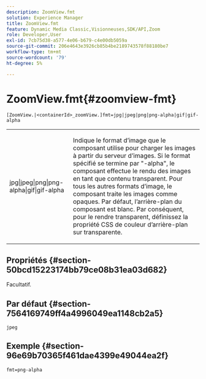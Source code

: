 ```yaml
---
description: ZoomView.fmt
solution: Experience Manager
title: ZoomView.fmt
feature: Dynamic Media Classic,Visionneuses,SDK/API,Zoom
role: Developer,User
exl-id: 7cb75d38-a577-4e06-b679-c4e00db5059a
source-git-commit: 206e4643e3926cb85b4be2189743578f88180be7
workflow-type: tm+mt
source-wordcount: '79'
ht-degree: 5%

---
```


# ZoomView.fmt{#zoomview-fmt}

`[ZoomView.|<containerId>_zoomView.]fmt=jpg|jpeg|png|png-alpha|gif|gif-alpha`

<table id="table_441553CD34C94A58A9D7CBF772DEDDB6"> 
 <tbody> 
  <tr> 
   <td colname="col1"> <p> <span class="codeph"> jpg|jpeg|png|png-alpha|gif|gif-alpha</span> </p> </td> 
   <td colname="col2"> <p> Indique le format d’image que le composant utilise pour charger les images à partir du serveur d’images. Si le format spécifié se termine par "-alpha", le composant effectue le rendu des images en tant que contenu transparent. Pour tous les autres formats d’image, le composant traite les images comme opaques. Par défaut, l’arrière-plan du composant est blanc. Par conséquent, pour le rendre transparent, définissez la propriété CSS de couleur d’arrière-plan sur transparente. </p> </td> 
  </tr> 
 </tbody> 
</table>

## Propriétés {#section-50bcd15223174bb79ce08b31ea03d682}

Facultatif.

## Par défaut {#section-7564169749ff4a4996049ea1148cb2a5}

`jpeg`

## Exemple {#section-96e69b70365f461dae4399e49044ea2f}

`fmt=png-alpha`
